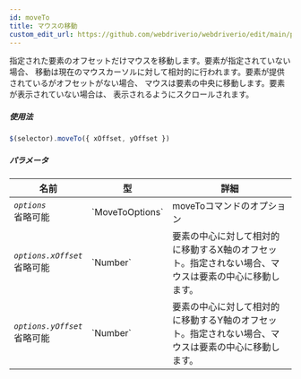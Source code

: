 ```yaml
---
id: moveTo
title: マウスの移動
custom_edit_url: https://github.com/webdriverio/webdriverio/edit/main/packages/webdriverio/src/commands/element/moveTo.ts
---
```


指定された要素のオフセットだけマウスを移動します。要素が指定されていない場合、
移動は現在のマウスカーソルに対して相対的に行われます。要素が提供されているがオフセットがない場合、
マウスは要素の中央に移動します。要素が表示されていない場合は、
表示されるようにスクロールされます。

##### 使用法

```js
$(selector).moveTo({ xOffset, yOffset })
```

##### パラメータ

<table>
  <thead>
    <tr>
      <th>名前</th><th>型</th><th>詳細</th>
    </tr>
  </thead>
  <tbody>
    <tr>
      <td><code><var>options</var></code><br /><span className="label labelWarning">省略可能</span></td>
      <td>`MoveToOptions`</td>
      <td>moveToコマンドのオプション</td>
    </tr>
    <tr>
      <td><code><var>options.xOffset</var></code><br /><span className="label labelWarning">省略可能</span></td>
      <td>`Number`</td>
      <td>要素の中心に対して相対的に移動するX軸のオフセット。指定されない場合、マウスは要素の中心に移動します。</td>
    </tr>
    <tr>
      <td><code><var>options.yOffset</var></code><br /><span className="label labelWarning">省略可能</span></td>
      <td>`Number`</td>
      <td>要素の中心に対して相対的に移動するY軸のオフセット。指定されない場合、マウスは要素の中心に移動します。</td>
    </tr>
  </tbody>
</table>